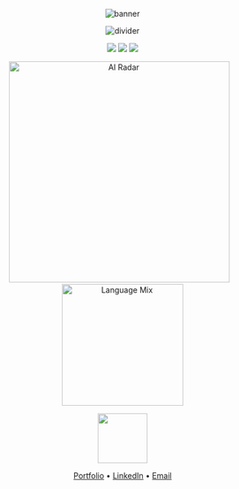 <!-- BEPRITH • Less Words / More Visuals -->
<p align="center">
  <!-- animated neon banner -->
  <img src="https://readme-typing-svg.demolab.com/?font=Fira+Code&size=30&pause=1000&color=0EDFFF&center=true&vCenter=true&width=1000&height=80&lines=BEPRITH;Agentic+AI+Architect;Urban+OS+Builder" alt="banner">
</p>

<!-- optional divider (simple wave kept, no extra header wave) -->
<p align="center">
  <img src="https://capsule-render.vercel.app/api?type=waving&color=0EDFFF&height=90&section=header&width=1200" alt="divider">
</p>

<!-- Badges -->
<p align="center">
  <img src="https://img.shields.io/badge/Agents-35%2B-0EDFFF?style=for-the-badge"/>
  <img src="https://img.shields.io/badge/LLMs-7-purple?style=for-the-badge"/>
  <img src="https://img.shields.io/badge/RAG-4-blueviolet?style=for-the-badge"/>
</p>

<!-- Graphs -->
<p align="center">
  <!-- radar -->
  <img src="https://quickchart.io/chart?bkg=transparent&c=%7B%22type%22%3A%20%22radar%22%2C%20%22data%22%3A%20%7B%22labels%22%3A%20%5B%22LLMs%22%2C%20%22Agents%22%2C%20%22RAG%22%2C%20%22Events%5Cu00a0%28M%29%22%5D%2C%20%22datasets%22%3A%20%5B%7B%22label%22%3A%20%22AI%20Footprint%22%2C%20%22data%22%3A%20%5B7%2C%2035%2C%204%2C%201.2%5D%2C%20%22backgroundColor%22%3A%20%22rgba%2814%2C223%2C255%2C0.3%29%22%2C%20%22borderColor%22%3A%20%22%230EDFFF%22%2C%20%22borderWidth%22%3A%202%7D%5D%7D%2C%20%22options%22%3A%20%7B%22plugins%22%3A%20%7B%22legend%22%3A%20%7B%22display%22%3A%20false%7D%7D%2C%20%22scale%22%3A%20%7B%22ticks%22%3A%20%7B%22display%22%3A%20false%7D%7D%7D%7D" alt="AI Radar" width="400"/>
  &nbsp;&nbsp;
  <!-- doughnut with only Python & TS -->
  <img src="https://quickchart.io/chart?bkg=transparent&c=%7B%22type%22%3A%20%22doughnut%22%2C%20%22data%22%3A%20%7B%22labels%22%3A%20%5B%22Python%22%2C%20%22TypeScript%22%5D%2C%20%22datasets%22%3A%20%5B%7B%22data%22%3A%20%5B60%2C%2040%5D%2C%20%22backgroundColor%22%3A%20%5B%22%23377ef0%22%2C%20%22%23f0b237%22%5D%7D%5D%7D%2C%20%22options%22%3A%20%7B%22plugins%22%3A%20%7B%22legend%22%3A%20%7B%22display%22%3A%20false%7D%7D%7D%7D" alt="Language Mix" width="220"/>
</p>

<!-- Icons (Go removed) -->
<p align="center">
  <img src="https://skillicons.dev/icons?i=python,typescript,docker,gcp,terraform,streamlit,react" height="90"/>
</p>

<!-- Links -->
<p align="center">
  <a href="https://pavan-kumar-l.vercel.app/">Portfolio</a> •
  <a href="https://www.linkedin.com/in/pavan-kumar-l-56b632155/">LinkedIn</a> •
  <a href="mailto:pavan991@outlook.com">Email</a>
</p>
